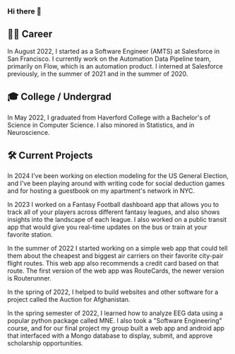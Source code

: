 ### Hi there 👋

<!--
**KeetonMartin/KeetonMartin** is a ✨ _special_ ✨ repository because its `README.md` (this file) appears on your GitHub profile.

Here are some ideas to get you started:

- 🔭 I’m currently working on ...
- 🌱 I’m currently learning ...
- 👯 I’m looking to collaborate on ...
- 🤔 I’m looking for help with ...
- 💬 Ask me about ...
- 📫 How to reach me: ...
- 😄 Pronouns: ...
- ⚡ Fun fact: ...
-->

## :man_office_worker: Career
In August 2022, I started as a Software Engineer (AMTS) at Salesforce in San Francisco. I currently work on the Automation Data Pipeline team, primarily on Flow, which is an automation product. I interned at Salesforce previously, in the summer of 2021 and in the summer of 2020.

## :mortar_board: College / Undergrad
In May 2022, I graduated from Haverford College with a Bachelor's of Science in Computer Science. I also minored in Statistics, and in Neuroscience.

## :hammer_and_wrench: Current Projects
In 2024 I've been working on election modeling for the US General Election, and I've been playing around with writing code for social deduction games and for hosting a guestbook on my apartment's network in NYC.

In 2023 I worked on a Fantasy Football dashboard app that allows you to track all of your players across different fantasy leagues, and also shows insights into the landscape of each league. I also worked on a public transit app that would give you real-time updates on the bus or train at your favorite station.

In the summer of 2022 I started working on a simple web app that could tell them about the cheapest and biggest air carriers on their favorite city-pair flight routes. This web app also recommends a credit card based on that route. The first version of the web app was RouteCards, the newer version is Routerunner.

In the spring of 2022, I helped to build websites and other software for a project called the Auction for Afghanistan.

In the spring semester of 2022, I learned how to analyze EEG data using a popular python package called MNE. I also took a "Software Engineering" course, and for our final project my group built a web app and android app that interfaced with a Mongo database to display, submit, and approve scholarship opportunities. 
